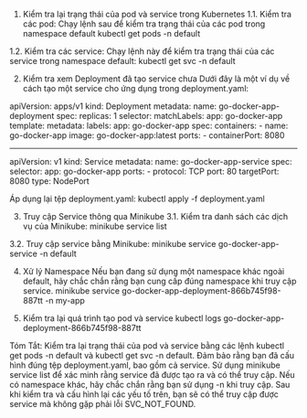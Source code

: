 1. Kiểm tra lại trạng thái của pod và service trong Kubernetes
1.1. Kiểm tra các pod:
Chạy lệnh sau để kiểm tra trạng thái của các pod trong namespace default
kubectl get pods -n default

1.2. Kiểm tra các service:
Chạy lệnh này để kiểm tra trạng thái của các service trong namespace default:
kubectl get svc -n default

2. Kiểm tra xem Deployment đã tạo service chưa
Dưới đây là một ví dụ về cách tạo một service cho ứng dụng trong deployment.yaml:

apiVersion: apps/v1
kind: Deployment
metadata:
  name: go-docker-app-deployment
spec:
  replicas: 1
  selector:
    matchLabels:
      app: go-docker-app
  template:
    metadata:
      labels:
        app: go-docker-app
    spec:
      containers:
      - name: go-docker-app
        image: go-docker-app:latest
        ports:
        - containerPort: 8080

---
apiVersion: v1
kind: Service
metadata:
  name: go-docker-app-service
spec:
  selector:
    app: go-docker-app
  ports:
    - protocol: TCP
      port: 80
      targetPort: 8080
  type: NodePort

Áp dụng lại tệp deployment.yaml:
kubectl apply -f deployment.yaml

3. Truy cập Service thông qua Minikube
3.1. Kiểm tra danh sách các dịch vụ của Minikube:
minikube service list

3.2. Truy cập service bằng Minikube:
minikube service go-docker-app-service -n default

4. Xử lý Namespace
Nếu bạn đang sử dụng một namespace khác ngoài default, hãy chắc chắn rằng bạn cung cấp đúng namespace khi truy cập service.
minikube service go-docker-app-deployment-866b745f98-887tt -n my-app

5. Kiểm tra lại quá trình tạo pod và service
kubectl logs go-docker-app-deployment-866b745f98-887tt

Tóm Tắt:
Kiểm tra lại trạng thái của pod và service bằng các lệnh kubectl get pods -n default và kubectl get svc -n default.
Đảm bảo rằng bạn đã cấu hình đúng tệp deployment.yaml, bao gồm cả service.
Sử dụng minikube service list để xác minh rằng service đã được tạo ra và có thể truy cập.
Nếu có namespace khác, hãy chắc chắn rằng bạn sử dụng -n <namespace> khi truy cập.
Sau khi kiểm tra và cấu hình lại các yếu tố trên, bạn sẽ có thể truy cập được service mà không gặp phải lỗi SVC_NOT_FOUND.